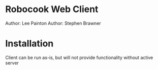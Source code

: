 Robocook Web Client
===================
<p>Author: Lee Painton
Author: Stephen Brawner</p>

Installation
============
<p>Client can be run as-is, but will not provide functionality without active server</p>
